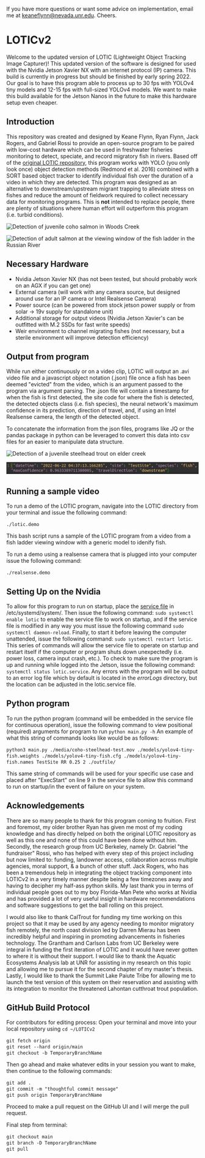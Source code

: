 If you have more questions or want some advice on implementation, email me at keaneflynn@nevada.unr.edu. Cheers.

# LOTICv2
Welcome to the updated version of LOTIC (Lightweight Object Tracking Image Capturer)!
This updated version of the software is designed for used with the Nvidia Jetson Xavier NX with an internet protocol (IP) camera.
This build is currently in progress but should be finished by early spring 2022.
Our goal is to have this program able to process up to 30 fps with YOLOv4 tiny models and 12-15 fps with full-sized YOLOv4 models.
We want to make this build available for the Jetson Nanos in the future to make this hardware setup even cheaper.


## Introduction
This repository was created and designed by Keane Flynn, Ryan Flynn, Jack Rogers, and Gabriel Rossi to provide an open-source program to be paired with low-cost hardware which can be used in freshwater fisheries monitoring to detect, speciate, and record migratory fish in rivers. Based off of the [original LOTIC repository](https://github.com/keaneflynn/LOTIC), this program works with YOLO (you only look once) object detection methods (Redmond et al. 2016) combined with a SORT based object tracker to identify individual fish over the duration of a video in which they are detected. This program was designed as an alternative to downstream/upstream migrant trapping to alleviate stress on fishes and reduce the amount of fieldwork required to collect necessary data for monitoring programs. This is **not** intended to replace people, there are plenty of situations where human effort will outperform this program (i.e. turbid conditions). 


![Detection of juvenile coho salmon in Woods Creek](https://github.com/keaneflynn/LOTICv2/blob/main/media/cohoGif.gif)


![Detection of adult salmon at the viewing window of the fish ladder in the Russian River](https://github.com/keaneflynn/LOTICv2/blob/main/media/fishLadder.gif)


## Necessary Hardware
- Nvidia Jetson Xavier NX (has not been tested, but should probably work on an AGX if you can get one)
- External camera (will work with any camera source, but designed around use for an IP camera or Intel Realsense Camera)
- Power source (can be powered from stock jetson power supply or from solar -> 19v supply for standalone unit)
- Additional storage for output videos (Nvidia Jetson Xavier's can be outfitted with M.2 SSDs for fast write speeds)
- Weir environment to channel migrating fishes (not necessary, but a sterile environment will improve detection efficiency)

## Output from program
While run either continuously or on a video clip, LOTIC will output an .avi video file and a javascript object notation (.json) file once a fish has been deemed "evicted" from the video, which is an argument passed to the program via argument parsing. The .json file will contain a timestamp for when the fish is first detected, the site code for where the fish is detected, the detected objects class (i.e. fish species), the neural network's maximum confidence in its prediction, direction of travel, and, if using an Intel Realsense camera, the length of the detected object. 

To concatenate the information from the json files, programs like JQ or the pandas package in python can be leveraged to convert this data into csv files for an easier to manipulate data structure. 


![Detection of a juvenile steelhead trout on elder creek](https://github.com/keaneflynn/LOTICv2/blob/main/media/juvenileTroutLOTIC.gif)


![json output from above video file](https://github.com/keaneflynn/LOTICv2/blob/main/media/jsonOutput.png)


## Running a sample video
To run a demo of the LOTIC program, navigate into the LOTIC directory from your terminal and issue the following command:
```
./lotic.demo
```
This bash script runs a sample of the LOTIC program from a video from a fish ladder viewing window with a generic model to idenify fish.

To run a demo using a realsense camera that is plugged into your computer issue the following command:
```
./realsense.demo
```

## Setting Up on the Nvidia
To allow for this program to run on startup, place the [service file](https://github.com/keaneflynn/LOTICv2/blob/main/lotic.service) in /etc/systemd/system/. Then issue the following command: ``` sudo systemctl enable lotic ``` to enable the service file to work on startup, and if the service file is modified in any way you must issue the following command ``` sudo systemctl daemon-reload ```. Finally, to start it before leaving the computer unattended, issue the following command: ``` sudo systemctl restart lotic ```. 
This series of commands will allow the service file to operate on startup and restart itself if the computer or program shuts down unexpectedly (i.e. power loss, camera input crash, etc.). 
To check to make sure the program is up and running while logged into the Jetson, issue the following command: ``` systemctl status lotic.service ```.
Any errors with the program will be output to an error log file which by default is located in the *errorLogs* directory, but the location can be adjusted in the lotic.service file.


## Python program
To run the python program (command will be embedded in the service file for continuous operation), issue the following command to view positional (required) arguments for program to run ``` python main.py -h ```
An example of what this string of commands looks like would be as follows:
``` 
python3 main.py ./media/coho-steelhead-test.mov ./models/yolov4-tiny-fish.weights ./models/yolov4-tiny-fish.cfg ./models/yolov4-tiny-fish.names TestSite RR 0.25 2 ./outfile/ 
```
This same string of commands will be used for your specific use case and placed after "ExecStart" on line 9 in the service file to allow this command to run on startup/in the event of failure on your system.


## Acknowledgements
There are so many people to thank for this program coming to fruition. First and foremost, my older brother Ryan has given me most of my coding knowledge and has directly helped on both the original LOTIC repository as well as this one and none of this could have been done without him. Secondly, the research group from UC Berkeley, namely Dr. Gabriel "the fundraiser" Rossi, who has helped with every step of this project including but now limited to: funding, landowner access, collaboration across multiple agencies, moral support, & a bunch of other stuff. Jack Rogers, who has been a tremendous help in integrating the object tracking component into LOTICv2 in a very timely manner despite being a few timezones away and having to decipher my half-ass python skills. My last thank you in terms of individual people goes out to my boy Florida-Man Pete who works at Nvidia and has provided a lot of very useful insight in hardware recommendations and software suggestions to get the ball rolling on this project.

I would also like to thank CalTrout for funding my time working on this project so that it may be used by any agency needing to monitor migratory fish remotely, the north coast division led by Darren Mierau has been incredibly helpful and inspiring in promoting advancements in fisheries technology. The Grantham and Carlson Labs from UC Berkeley were integral in funding the first iteration of LOTIC and it would have never gotten to where it is without their support. I would like to thank the Aquatic Ecosystems Analysis lab at UNR for assisting in my research on this topic and allowing me to pursue it for the second chapter of my master's thesis. Lastly, I would like to thank the Summit Lake Paiute Tribe for allowing me to launch the test version of this system on their reservation and assisting with its integration to monitor the threatened Lahontan cutthroat trout population.



## GitHub Build Protocol
For contributors for editing process:
Open your terminal and move into your local repository using ` cd ~/LOTICv2 `
```
git fetch origin
git reset --hard origin/main
git checkout -b TemporaryBranchName
```
Then go ahead and make whatever edits in your session you want to make, then continue to the following commands:
```
git add .
git commit -m "thoughtful commit message"
git push origin TemporaryBranchName
```
Proceed to make a pull request on the GitHub UI and I will merge the pull request. 

Final step from terminal:
```
git checkout main
git branch -D TemporaryBranchName
git pull
```

